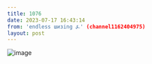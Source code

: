 ```yaml
---
title: 1076
date: 2023-07-17 16:43:14
from: 'endless шизing ⍼' (channel1162404975)
layout: post
---
```


![image](photos/photo_140@17-07-2023_16-43-14.jpg)


